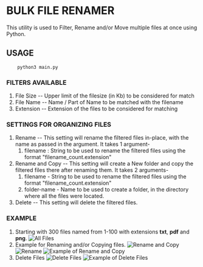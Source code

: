 # BULK FILE RENAMER

This utility is used to Filter, Rename and/or Move multiple files at once using Python.

## USAGE

        python3 main.py

### FILTERS AVAILABLE

1. File Size -- Upper limit of the filesize (in Kb) to be considered for match 
2. File Name -- Name / Part of Name to be matched with the filename
3. Extension -- Extension of the files to be considered for matching

### SETTINGS FOR ORGANIZING FILES

1. Rename -- This setting will rename the filtered files in-place, with the name as passed in the argument. It takes 1 argument-
   1. filename : String to be used to rename the filtered files using the format "filename_count.extension"
2. Rename and Copy -- This setting will create a New folder and copy the filtered files there after renaming them. It takes 2 arguments-
   1. filename - String to be used to rename the filtered files using the format "filename_count.extension"
   2. folder-name - Name to be used to create a folder, in the directory where all the files were located.
3. Delete -- This setting will delete the filtered files.

### EXAMPLE

1. Starting with 300 files named from 1-100 with extensions **txt**, **pdf** and **png**.
![All Files](https://i.imgur.com/IV8yVAc.png)
2. Example for Renaming and/or Copying files.
![Rename and Copy](https://i.imgur.com/7XZZGFY.png) 
![Rename](https://i.imgur.com/TSKYQPR.png)
![Example of Rename and Copy](https://i.imgur.com/1D8GwI0.png?2)
3. Delete Files
![Delete Files](https://i.imgur.com/lYrX9u0.png)
![Example of Delete Files](https://i.imgur.com/4MBIx4O.png?1)